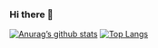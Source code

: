 ### Hi there 👋
[![Anurag’s github stats](https://github-readme-stats.vercel.app/api?username=JBrown9124&count_private=true&show_icons=true&theme=chartreuse-dark)](https://github.com/JBrown9124)
[![Top Langs](https://github-readme-stats.vercel.app/api/top-langs/?username=JBrown9124&count_private=true&show_icons=true&theme=chartreuse-dark)](https://github.com/JBrown9124)

<!--
**JBrown9124/JBrown9124** is a ✨ _special_ ✨ repository because its `README.md` (this file) appears on your GitHub profile.

Here are some ideas to get you started:

- 🔭 I’m currently working on ...
- 🌱 I’m currently learning ...
- 👯 I’m looking to collaborate on ...
- 🤔 I’m looking for help with ...
- 💬 Ask me about ...
- 📫 How to reach me: ...
- 😄 Pronouns: ...
- ⚡ Fun fact: ...
-->
